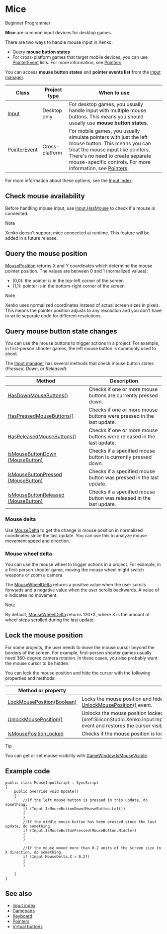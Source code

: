 # Mice

<span class="label label-doc-level">Beginner</span>
<span class="label label-doc-audience">Programmer</span>

**Mice** are common input devices for desktop games. 

There are two ways to handle mouse input in Xenko:

* Query **mouse button states**
* For cross-platform games that target mobile devices, you can use [PointerEvent](xref:SiliconStudio.Xenko.Input.PointerEvent) lists.
For more information, see [Pointers](pointers.md).

You can access **mouse button states** and **pointer events list** from the [Input manager](xref:SiliconStudio.Xenko.Input.InputManager).

| Class | Project type | When to use |
| --- | --- | --- |
| [Input](xref:SiliconStudio.Xenko.Input.InputManager) | Desktop only | For desktop games, you usually handle input with multiple mouse buttons. This means you should usually use **mouse button states**. |
| [PointerEvent](xref:SiliconStudio.Xenko.Input.PointerEvent) | Cross-platform | For mobile games, you usually simulate pointers with just the left mouse button. This means you can treat the mouse input like pointers. There's no need to create separate mouse-specific controls. For more information, see [Pointers](pointers.md).|

For more information about these options, see the [Input index](index.md).

## Check mouse availability
Before handling mouse input, use [Input.HasMouse](xref:SiliconStudio.Xenko.Input.InputManager.HasMouse) to check if a mouse is connected.

> [!Note] 
> Xenko doesn't support mice connected at runtime. This feature will be added in a future release.

## Query the mouse position

[MousePosition](xref:SiliconStudio.Xenko.Input.InputManager.MousePosition) returns X and Y coordinates which determine the mouse pointer position. The values are between 0 and 1 (normalized values):

* (0,0): the pointer is in the top-left corner of the screen
* (1,1): pointer is in the bottom-right corner of the screen

> [!Note] 
> Xenko uses normalized coordinates instead of actual screen sizes in pixels. This means the pointer position adjusts to any resolution and you don't have to write separate code for different resolutions.

## Query mouse button state changes

You can use the mouse buttons to trigger actions in a project. For example, in first-person shooter games, the left mouse button is commonly used to shoot.

The [Input manager](xref:SiliconStudio.Xenko.Input.InputManager) has several methods that check mouse button states (_Pressed_, _Down_, or _Released_):

| Method | Description |
| --- | --- |
| [HasDownMouseButtons()](xref:SiliconStudio.Xenko.Input.InputManager.HasDownMouseButtons) | Checks if one or more mouse buttons are currently pressed down. |
| [HasPressedMouseButtons()](xref:SiliconStudio.Xenko.Input.InputManager.HasPressedMouseButtons) | Checks if one or more mouse buttons were pressed in the last update. |
| [HasReleasedMouseButtons()](xref:SiliconStudio.Xenko.Input.InputManager.HasReleasedMouseButtons) | Checks if one or more mouse buttons were released in the last update. |
| [IsMouseButtonDown (MouseButton)](xref:SiliconStudio.Xenko.Input.InputManager.IsMouseButtonDown\(SiliconStudio.Xenko.Input.MouseButton\)) | Checks if a specified mouse button is currently pressed down. |
| [IsMouseButtonPressed (MouseButton)](xref:SiliconStudio.Xenko.Input.InputManager.IsMouseButtonPressed\(SiliconStudio.Xenko.Input.MouseButton\)) | Checks if a specified mouse button was pressed in the last update. |
| [IsMouseButtonReleased (MouseButton)](xref:SiliconStudio.Xenko.Input.InputManager.IsMouseButtonReleased\(SiliconStudio.Xenko.Input.MouseButton\)) | Checks if a specified mouse button was released in the last update. |

### Mouse delta

Use [MouseDelta](xref:SiliconStudio.Xenko.Input.InputManager.MouseDelta) to get the change in mouse position in normalized coordinates since the last update. You can use this to analyze mouse movement speed and direction.

### Mouse wheel delta 

You can use the mouse wheel to trigger actions in a project. For example, in a first-person shooter game, moving the mouse wheel might switch weapons or zoom a camera.

The [MouseWheelDelta](xref:SiliconStudio.Xenko.Input.InputManager.MouseWheelDelta) returns a positive value when the user scrolls forwards and a negative value when the user scrolls backwards. A value of `0` indicates no movement.

> [!Note] 
> By default, [MouseWheelDelta](xref:SiliconStudio.Xenko.Input.InputManager.MouseWheelDelta) returns 120*X, where X is the amount of wheel steps scrolled during the last update.

## Lock the mouse position

For some projects, the user needs to move the mouse cursor beyond the borders of the screen. For example, first-person shooter games usually need 360-degree camera rotation. In these cases, you also probably want the mouse cursor to be hidden.

You can lock the mouse position and hide the cursor with the following properties and methods:

| Method or property | Description |
| --- | --- |
| [LockMousePosition(Boolean)](xref:SiliconStudio.Xenko.Input.InputManager.LockMousePosition\(System.Boolean\)) | Locks the mouse position and hides the cursor until the next call to the [UnlockMousePosition()](xref:SiliconStudio.Xenko.Input.InputManager.UnlockMousePosition) event. |
| [UnlockMousePosition()](xref:SiliconStudio.Xenko.Input.InputManager.UnlockMousePosition) | Unlocks the mouse position locked by the [LockMousePosition(Boolean)](xref:SiliconStudio.Xenko.Input.InputManager.LockMousePosition.System(Boolean) event and restores the cursor visibility. |
| [IsMousePositionLocked](xref:SiliconStudio.Xenko.Input.InputManager.IsMousePositionLocked) | Checks if the mouse position is locked. |

> [!Tip] 
> You can get or set mouse visibility with [GameWindow.IsMouseVisible](xref:SiliconStudio.Xenko.Games.GameWindow.IsMouseVisible).

## Example code

```
public class MouseInputScript : SyncScript
{
	public override void Update()
	{
		//If the left mouse button is pressed in this update, do something.
		if (Input.IsMouseButtonDown(MouseButton.Left))
		{   
		}
		//If the middle mouse button has been pressed since the last update, do something.
		if (Input.IsMouseButtonPressed(MouseButton.Middle))
		{  
		}

		//If the mouse moved more than 0.2 units of the screen size in X direction, do something.
		if (Input.MouseDelta.X > 0.2f)
		{
		}
		
	}
}
```
## See also
* [Input index](index.md)
* [Gamepads](gamepads.md)
* [Keyboard](keyboards.md)
* [Pointers](pointers.md)
* [Virtual buttons](virtual-buttons.md)